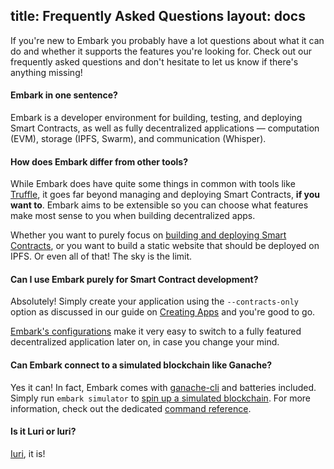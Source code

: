 title: Frequently Asked Questions
layout: docs
---

If you're new to Embark you probably have a lot questions about what it can do and whether it supports the features you're looking for. Check out our frequently asked questions and don't hesitate to let us know if there's anything missing!

#### Embark in one sentence?

Embark is a developer environment for building, testing, and deploying Smart Contracts, as well as fully decentralized applications — computation (EVM), storage (IPFS, Swarm), and communication (Whisper).

#### How does Embark differ from other tools?

While Embark does have quite some things in common with tools like [Truffle](https://truffleframework.com/), it goes far beyond managing and deploying Smart Contracts, **if you want to**. Embark aims to be extensible so you can choose what features make most sense to you when building decentralized apps.

Whether you want to purely focus on [building and deploying Smart Contracts](create_project.html#Creating-%E2%80%9Ccontracts-only%E2%80%9D-apps), or you want to build a static website that should be deployed on IPFS. Or even all of that! The sky is the limit.

#### Can I use Embark purely for Smart Contract development?

Absolutely! Simply create your application using the `--contracts-only` option as discussed in our guide on [Creating Apps](create_project.html#Creating-“contracts-only”-apps) and you're good to go.

[Embark's configurations](configuration.html) make it very easy to switch to a fully featured decentralized application later on, in case you change your mind.

#### Can Embark connect to a simulated blockchain like Ganache?

Yes it can! In fact, Embark comes with [ganache-cli](https://truffleframework.com/ganache) and batteries included. Simply run `embark simulator` to [spin up a simulated blockchain](running_apps.html#Using-the-blockchain-simulator). For more information, check out the dedicated [command reference](embark_commands.html#simulator).

#### Is it Luri or Iuri?

[Iuri](https://twitter.com/iurimatias), it is!
